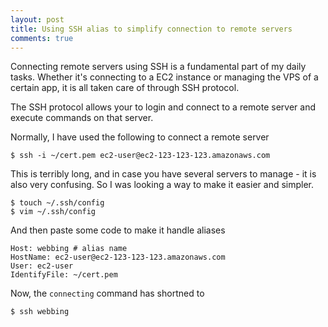 ```yaml
---
layout: post
title: Using SSH alias to simplify connection to remote servers
comments: true
---
```


Connecting remote servers using SSH is a fundamental part of my daily tasks. Whether it's connecting to a EC2 instance or managing the VPS of a certain app, it is all taken care of through SSH protocol.

The SSH protocol allows your to login and connect to a remote server and execute commands on that server. 

Normally, I have used the following to connect a remote server

	$ ssh -i ~/cert.pem ec2-user@ec2-123-123-123.amazonaws.com

This is terribly long, and in case you have several servers to manage - it is also very confusing. So I was looking a way to make it easier and simpler.

	$ touch ~/.ssh/config
	$ vim ~/.ssh/config

And then paste some code to make it handle aliases

	Host: webbing # alias name
	HostName: ec2-user@ec2-123-123-123.amazonaws.com 
	User: ec2-user
	IdentifyFile: ~/cert.pem

Now, the `connecting` command has shortned to 

	$ ssh webbing